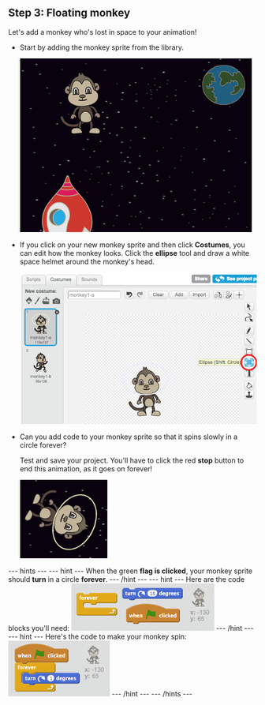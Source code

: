 ## Step 3: Floating monkey

Let's add a monkey who's lost in space to your animation!

+ Start by adding the monkey sprite from the library.

	![Adding a monkey sprite](images/space-monkey-sprite.png)

+ If you click on your new monkey sprite and then click **Costumes**, you can edit how the monkey looks. Click the **ellipse** tool and draw a white space helmet around the monkey's head.

	![Monkey space helmet](images/space-monkey-edit.png)

+ Can you add code to your monkey sprite so that it spins slowly in a circle forever?

    Test and save your project. You'll have to click the red **stop** button to end this animation, as it goes on forever!

    ![Blocks for a spinning monkey](images/space-spin-test.png)

--- hints ---
--- hint ---
When the green __flag is clicked__, your monkey sprite should __turn__ in a circle __forever__.
--- /hint ---
--- hint ---
Here are the code blocks you'll need:
![Blocks for a spinning monkey](images/space-spin-blocks.png)
--- /hint ---
--- hint ---
Here's the code to make your monkey spin:
![Code for a spinning monkey](images/space-spin-code.png)
--- /hint ---
--- /hints ---

